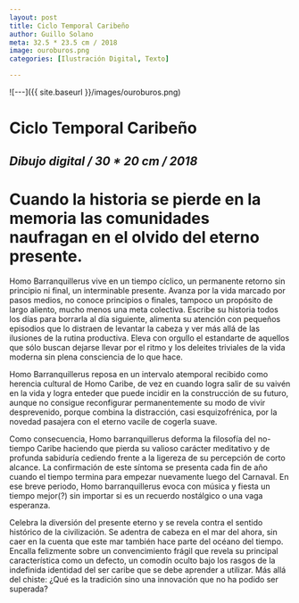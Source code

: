 ```yaml
---
layout: post
title: Ciclo Temporal Caribeño
author: Guillo Solano
meta: 32.5 * 23.5 cm / 2018
image: ouroburos.png
categories: [Ilustración Digital, Texto]

---
```


![---]({{ site.baseurl }}/images/ouroburos.png)


# Ciclo Temporal Caribeño
## _Dibujo digital / 30 * 20 cm / 2018_

# Cuando la historia se pierde en la memoria las comunidades naufragan en el olvido del eterno presente.

Homo Barranquillerus vive en un tiempo cíclico, un permanente retorno sin principio ni final, un interminable presente. Avanza por la vida marcado por pasos medios, no conoce principios o finales, tampoco un propósito de largo aliento, mucho menos una meta colectiva. Escribe su historia todos los días para borrarla al día siguiente, alimenta su atención con pequeños episodios que lo distraen de levantar la cabeza y ver más allá de las ilusiones de la rutina productiva. Eleva con orgullo el estandarte de aquellos que sólo buscan dejarse llevar por el ritmo y los deleites triviales de la vida moderna sin plena consciencia de lo que hace.

Homo Barranquillerus reposa en un intervalo atemporal recibido como herencia cultural de Homo Caribe, de vez en cuando logra salir de su vaivén en la vida y logra enteder que puede incidir en la construcción de su futuro, aunque no consigue reconfigurar permanentemente su modo de vivir desprevenido, porque combina la distracción, casi esquizofrénica, por la novedad pasajera con el eterno vacile de cogerla suave.

Como consecuencia, Homo barranquillerus deforma la filosofía del no-tiempo Caribe haciendo que pierda su valioso carácter meditativo y de profunda sabiduría cediendo frente a la ligereza de su percepción de corto alcance. La confirmación de este síntoma se presenta cada fin de año cuando el tiempo termina para empezar nuevamente luego del Carnaval. En ese breve periodo, Homo barranquillerus evoca con música y fiesta un tiempo mejor(?) sin importar si es un recuerdo nostálgico o una vaga esperanza.

Celebra la diversión del presente eterno y se revela contra el sentido histórico de la civilización. Se adentra de cabeza en el mar del ahora, sin caer en la cuenta que este mar también hace parte del océano del tiempo. Encalla felizmente sobre un convencimiento frágil que revela su principal característica como un defecto, un comodín oculto bajo los rasgos de la indefinida identidad del ser caribe que se debe aprender a utilizar. Más allá del chiste: ¿Qué es la tradición sino una innovación que no ha podido ser superada?

